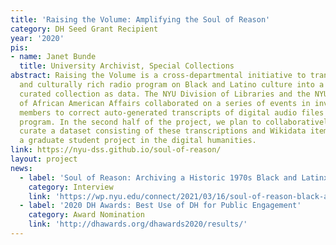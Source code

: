 ```yaml
---
title: 'Raising the Volume: Amplifying the Soul of Reason'
category: DH Seed Grant Recipient
year: '2020'
pis:
- name: Janet Bunde
  title: University Archivist, Special Collections
abstract: Raising the Volume is a cross-departmental initiative to transform a historically
  and culturally rich radio program on Black and Latino culture into a collaboratively
  curated collection as data. The NYU Division of Libraries and the NYU Institute
  of African American Affairs collaborated on a series of events in inviting community
  members to correct auto-generated transcripts of digital audio files of the radio
  program. In the second half of the project, we plan to collaboratively create and
  curate a dataset consisting of these transcriptions and Wikidata items and to support
  a graduate student project in the digital humanities.
link: https://nyu-dss.github.io/soul-of-reason/
layout: project
news:
  - label: 'Soul of Reason: Archiving a Historic 1970s Black and Latinx Radio Program'
    category: Interview
    link: 'https://wp.nyu.edu/connect/2021/03/16/soul-of-reason-black-and-latinx-radio-program/'
  - label: '2020 DH Awards: Best Use of DH for Public Engagement'
    category: Award Nomination
    link: 'http://dhawards.org/dhawards2020/results/'
---
```


